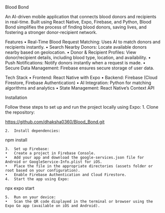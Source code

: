 Blood Bond

An AI-driven mobile application that connects blood donors and recipients in real-time. Built using React Native, Expo, Firebase, and Python, Blood Bond simplifies the process of finding blood donors, saving lives, and fostering a stronger donor-recipient network.

Features
	•	Real-Time Blood Request Matching: Uses AI to match donors and recipients instantly.
	•	Search Nearby Donors: Locate available donors nearby based on geolocation.
	•	Donor & Recipient Profiles: View donor/recipient details, including blood type, location, and availability.
	•	Push Notifications: Notify donors instantly when a request is made.
	•	Secure Data Management: Firebase ensures secure storage of user data.

Tech Stack
	•	Frontend: React Native with Expo
	•	Backend: Firebase (Cloud Firestore, Firebase Authentication)
	•	AI Integration: Python for matching algorithms and analytics
	•	State Management: React Native’s Context API

Installation

Follow these steps to set up and run the project locally using Expo:
	1.	Clone the repository:

https://github.com/dhaksha0360/Blood_Bond.git


	2.	Install dependencies:

npm install  


	3.	Set up Firebase:
	•	Create a project in Firebase Console.
	•	Add your app and download the google-services.json file for Android or GoogleService-Info.plist for iOS.
	•	Place the file in the appropriate directories (assets folder or root based on your configuration).
	•	Enable Firebase Authentication and Cloud Firestore.
	4.	Start the app using Expo:

npx expo start  


	5.	Run on your device:
	•	Scan the QR code displayed in the terminal or browser using the Expo Go app (available on iOS and Android).
